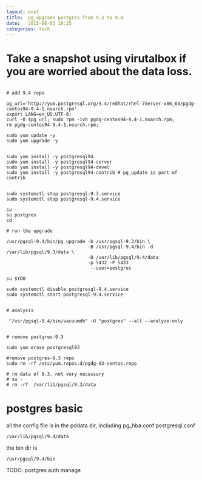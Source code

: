 ```yaml
---
layout: post
title:  pg_upgrade postgres from 9.3 to 9.4 
date:   2015-06-03 19:25 
categories: tech 
---
```


# Take a snapshot using virutalbox if you are worried about the data loss.

```{bash}

# add 9.4 repo

pg_url='http://yum.postgresql.org/9.4/redhat/rhel-7Server-x86_64/pgdg-centos94-9.4-1.noarch.rpm'
export LANG=en_US.UTF-8;
curl -O $pg_url; sudo rpm -ivh pgdg-centos94-9.4-1.noarch.rpm;
rm pgdg-centos94-9.4-1.noarch.rpm;

sudo yum update -y
sudo yum upgrade -y


sudo yum install -y postgresql94
sudo yum install -y postgresql94-server
sudo yum install -y postgresql94-devel
sudo yum install -y postgresql94-contrib # pg_update is part of contrib


sudo systemctl stop postgresql-9.3.service
sudo systemctl stop postgresql-9.4.service

su -
su postgres
cd

# run the upgrade

/usr/pgsql-9.4/bin/pg_upgrade -b /usr/pgsql-9.3/bin \ 
                              -B /usr/pgsql-9.4/bin -d /var/lib/pgsql/9.3/data \
                              -D /var/lib/pgsql/9.4/data 
                              -p 5432 -P 5433 
                               --user=postgres

su $YOU

sudo systemctl disable postgresql-9.4.service 
sudo systemctl start postgresql-9.4.service 


# analysis 

 "/usr/pgsql-9.4/bin/vacuumdb" -U "postgres" --all --analyze-only


# remove postgres-9.3

sudo yum erase postgresql93

#remove postgres-9.3 repo
sudo rm -rf /etc/yum.repos.d/pgdg-93-centos.repo

# rm data of 9.3. not very necessary
# su - 
# rm -rf  /var/lib/pgsql/9.3/data

```


# postgres basic 

all the config file is in the pddata dir, including pg_hba.conf postgresql.conf

    /var/lib/pgsql/9.4/data

the bin dir is 

    /usr/pgsql/9.4/bin

TODO: postgres auth manage



